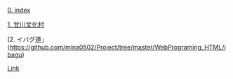 [0. index](https://github.com/mina0502/Project/tree/master/WebPrograming_HTML/index)

[1. 甘川文化村](https://github.com/mina0502/Project/tree/master/WebPrograming_HTML/html)

[2. イバグ道」(https://github.com/mina0502/Project/tree/master/WebPrograming_HTML/ibagu)

[Link](http://mina0502.dothome.co.kr)
